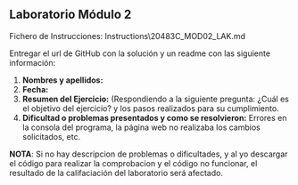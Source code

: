 ## Laboratorio Módulo 2

Fichero de Instrucciones: Instructions\20483C_MOD02_LAK.md

Entregar el url de GitHub con la solución y un readme con las siguiente información:

1. **Nombres y apellidos:**
2. **Fecha:**
3. **Resumen del Ejercicio:** (Respondiendo a la siguiente pregunta: ¿Cuál es el objetivo del ejercicio? y los pasos realizados para su cumplimiento.
4. **Dificultad o problemas presentados y como se resolvieron:** Errores en la consola del programa, la página web no realizaba los cambios solicitados, etc.

**NOTA**: Si no hay descripcion de problemas o dificultades, y al yo descargar el código para realizar la comprobacion y el código no funcionar, el resultado de la califaciación del laboratorio será afectado.

